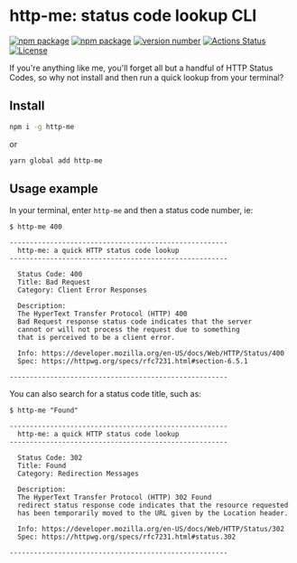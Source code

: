 # http-me: status code lookup CLI



[![npm package](https://img.shields.io/badge/npm%20i%20--g-http--me-brightgreen)](https://www.npmjs.com/package/http-me)
[![npm package](https://img.shields.io/badge/yarn%20global%20add-http--me-brightgreen)](https://yarnpkg.com/package/http-me) [![version number](https://img.shields.io/npm/v/http-me?color=green&label=version)](https://github.com/thathurtabit/http-me/releases) [![Actions Status](https://github.com/thathurtabit/http-me/workflows/Test/badge.svg)](https://github.com/thathurtabit/http-me/actions) [![License](https://img.shields.io/github/license/thathurtabit/http-me)](https://github.com/thathurtabit/http-me/blob/main/LICENSE)

If you're anything like me, you'll forget all but a handful of HTTP Status Codes, so why not install and then run a quick lookup from your terminal?

## Install

```bash
npm i -g http-me
```
or
```bash
yarn global add http-me
```

## Usage example
In your terminal, enter `http-me` and then a status code number, ie:
```
$ http-me 400

------------------------------------------------------
  http-me: a quick HTTP status code lookup
------------------------------------------------------

  Status Code: 400
  Title: Bad Request
  Category: Client Error Responses

  Description:
  The HyperText Transfer Protocol (HTTP) 400
  Bad Request response status code indicates that the server
  cannot or will not process the request due to something
  that is perceived to be a client error.

  Info: https://developer.mozilla.org/en-US/docs/Web/HTTP/Status/400
  Spec: https://httpwg.org/specs/rfc7231.html#section-6.5.1

------------------------------------------------------
```

You can also search for a status code title, such as:

```
$ http-me "Found"

------------------------------------------------------
  http-me: a quick HTTP status code lookup
------------------------------------------------------

  Status Code: 302
  Title: Found
  Category: Redirection Messages

  Description:
  The HyperText Transfer Protocol (HTTP) 302 Found
  redirect status response code indicates that the resource requested
  has been temporarily moved to the URL given by the Location header.

  Info: https://developer.mozilla.org/en-US/docs/Web/HTTP/Status/302
  Spec: https://httpwg.org/specs/rfc7231.html#status.302

------------------------------------------------------

```